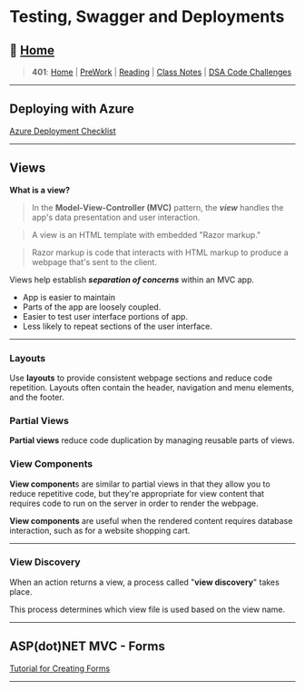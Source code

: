 # Testing, Swagger and Deployments

## 🏡 [**Home**](https://mistidinzy.github.io/ReadingNotes/)

> **401**: [Home](https://bit.ly/3EcMrF6)
|
[PreWork](https://bit.ly/3jzkAa1)
|
[Reading](https://bit.ly/3b8DLDc)
|
[Class Notes](https://bit.ly/3Eglbpb)
|
[DSA Code Challenges](https://bit.ly/3GjNoNG)
>

---

## Deploying with Azure

[Azure Deployment Checklist](https://github.com/DeltaVCode/cedar-c-do-401d5/blob/main/class-17/resources/azure-deployment.md)

---

## Views

**What is a view?**

> In the **Model-View-Controller (MVC)** pattern, the ***view*** handles the app's data presentation and user interaction.

> A view is an HTML template with embedded "Razor markup."

> Razor markup is code that interacts with HTML markup to produce a webpage that's sent to the client.

Views help establish ***separation of concerns*** within an MVC app.

* App is easier to maintain
* Parts of the app are loosely coupled.
* Easier to test user interface portions of app.
* Less likely to repeat sections of the user interface.

---

### Layouts

Use **layouts** to provide consistent webpage sections and reduce code repetition. Layouts often contain the header, navigation and menu elements, and the footer.

### Partial Views

**Partial views** reduce code duplication by managing reusable parts of views.

### View Components

**View component**s are similar to partial views in that they allow you to reduce repetitive code, but they're appropriate for view content that requires code to run on the server in order to render the webpage.

**View components** are useful when the rendered content requires database interaction, such as for a website shopping cart.

---

### View Discovery

When an action returns a view, a process called "**view discovery**" takes place.

This process determines which view file is used based on the view name.

---

## ASP(dot)NET MVC - Forms

[Tutorial for Creating Forms](https://www.completecsharptutorial.com/asp-net-mvc5/4-ways-to-create-form-in-asp-net-mvc.php)

---
